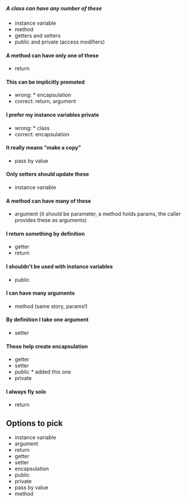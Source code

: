 ##### A class can have any number of these
- instance variable
- method
- getters and setters
- public and private (access modifiers)

#### A method can have only one of these
- return

#### This can be implicitly promoted
- wrong: * encapsulation
- correct: return, argument

#### I prefer my instance variables private
- wrong: * class
- correct: encapsulation

#### It really means "make a copy"
- pass by value

#### Only setters should update these
- instance variable

#### A method can have many of these
- argument (it should be parameter, a method holds params, the caller provides these as arguments)

#### I return something by definition
- getter
- return

#### I shouldn't be used with instance variables
- public

#### I can have many arguments
- method (same story, params!)

#### By definition I take one argument
- setter

#### These help create encapsulation
- getter
- setter
- public * added this one
- private

#### I always fly solo
- return

## Options to pick
- instance variable
- argument
- return
- getter
- setter
- encapsulation
- public
- private
- pass by value
- method